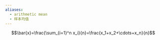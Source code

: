 ```yaml
---
aliases:
  - arithmetic mean
  - 样本均值
---
```


$$\bar{x}=\frac{\sum_{i=1}^n x_i}{n}=\frac{x_1+x_2+\cdots+x_n}{n}$$
